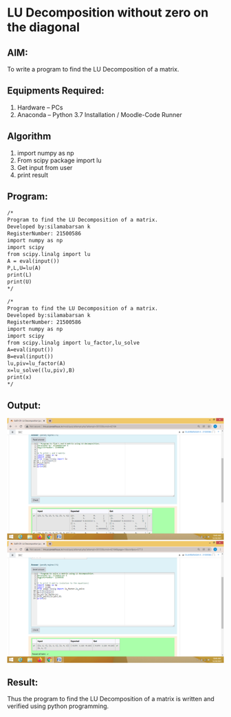 # LU Decomposition without zero on the diagonal

## AIM:
To write a program to find the LU Decomposition of a matrix.

## Equipments Required:
1. Hardware – PCs
2. Anaconda – Python 3.7 Installation / Moodle-Code Runner

## Algorithm
1. import numpy as np
2. From scipy package import lu
3. Get input from user
4. print result
## Program:
```
/*
Program to find the LU Decomposition of a matrix.
Developed by:silamabarsan k 
RegisterNumber: 21500586
import numpy as np
import scipy 
from scipy.linalg import lu
A = eval(input())
P,L,U=lu(A)
print(L)
print(U)
*/
```
```
/*
Program to find the LU Decomposition of a matrix.
Developed by:silamabarsan k 
RegisterNumber: 21500586
import numpy as np
import scipy
from scipy.linalg import lu_factor,lu_solve
A=eval(input())
B=eval(input())
lu,piv=lu_factor(A)
x=lu_solve((lu,piv),B)
print(x)
*/
```

## Output:
![git log](Screenshot.png)
![git log](Screenshot1.png)


## Result:
Thus the program to find the LU Decomposition of a matrix is written and verified using python programming.

